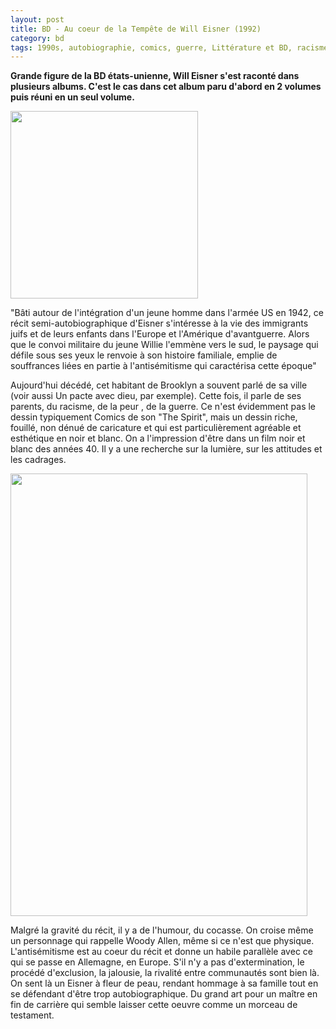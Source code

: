 ```yaml
---
layout: post
title: BD - Au coeur de la Tempête de Will Eisner (1992)
category: bd
tags: 1990s, autobiographie, comics, guerre, Littérature et BD, racisme, usa
---
```

**Grande figure de la BD états-unienne, Will Eisner s'est raconté dans plusieurs albums. C'est le cas dans cet album paru d'abord en 2 volumes puis réuni en un seul volume.**

<img class="alignleft size-medium wp-image-20623" src="https://cheziceman.files.wordpress.com/2017/07/eisnertempete.jpg?w=300" alt="" width="300" height="300" />

"Bâti autour de l'intégration d'un jeune homme dans l'armée US en 1942, ce récit semi-autobiographique d'Eisner s'intéresse à la vie des immigrants juifs et de leurs enfants dans l'Europe et l'Amérique d'avantguerre. Alors que le convoi militaire du jeune Willie l'emmène vers le sud, le paysage qui défile sous ses yeux le renvoie à son histoire familiale, emplie de souffrances liées en partie à l'antisémitisme qui caractérisa cette époque"

Aujourd'hui décédé, cet habitant de Brooklyn a souvent parlé de sa ville (voir aussi Un pacte avec dieu, par exemple). Cette fois, il parle de ses parents, du racisme, de la peur , de la guerre. Ce n'est évidemment pas le dessin typiquement Comics de son "The Spirit", mais un dessin riche, fouillé, non dénué de caricature et qui est particulièrement agréable et esthétique en noir et blanc. On a l'impression d'être dans un film noir et blanc des années 40. Il y a une recherche sur la lumière, sur les attitudes et les cadrages.

<img class="aligncenter size-full wp-image-20624" src="https://cheziceman.files.wordpress.com/2017/07/eisnertempete2.jpg" alt="" width="475" height="708" />

Malgré la gravité du récit, il y a de l'humour, du cocasse. On croise même un personnage qui rappelle Woody Allen, même si ce n'est que physique. L'antisémitisme est au coeur du récit et donne un habile parallèle avec ce qui se passe en Allemagne, en Europe. S'il n'y a pas d'extermination, le procédé d'exclusion, la jalousie, la rivalité entre communautés sont bien là. On sent là un Eisner à fleur de peau, rendant hommage à sa famille tout en se défendant d'être trop autobiographique. Du grand art pour un maître en fin de carrière qui semble laisser cette oeuvre comme un morceau de testament.
